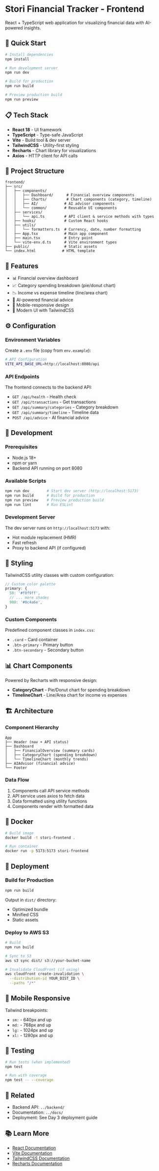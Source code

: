 # Stori Financial Tracker - Frontend

React + TypeScript web application for visualizing financial data with AI-powered insights.

## 🚀 Quick Start

```bash
# Install dependencies
npm install

# Run development server
npm run dev

# Build for production
npm run build

# Preview production build
npm run preview
```

## 📋 Tech Stack

- **React 18** - UI framework
- **TypeScript** - Type-safe JavaScript
- **Vite** - Build tool & dev server
- **TailwindCSS** - Utility-first styling
- **Recharts** - Chart library for visualizations
- **Axios** - HTTP client for API calls

## 📁 Project Structure

```
frontend/
├── src/
│   ├── components/
│   │   ├── Dashboard/      # Financial overview components
│   │   ├── Charts/         # Chart components (category, timeline)
│   │   ├── AI/            # AI advisor components
│   │   └── common/        # Reusable UI components
│   ├── services/
│   │   └── api.ts         # API client & service methods with types
│   ├── hooks/             # Custom React hooks
│   ├── utils/
│   │   └── formatters.ts  # Currency, date, number formatting
│   ├── App.tsx            # Main app component
│   ├── main.tsx           # Entry point
│   └── vite-env.d.ts      # Vite environment types
├── public/                # Static assets
└── index.html            # HTML template
```

## 🎯 Features

- 📊 Financial overview dashboard
- 📈 Category spending breakdown (pie/donut chart)
- 📉 Income vs expense timeline (line/area chart)
- 🤖 AI-powered financial advice
- 📱 Mobile-responsive design
- 🎨 Modern UI with TailwindCSS

## ⚙️ Configuration

### Environment Variables

Create a `.env` file (copy from `env.example`):

```bash
# API Configuration
VITE_API_BASE_URL=http://localhost:8080/api
```

### API Endpoints

The frontend connects to the backend API:

- `GET /api/health` - Health check
- `GET /api/transactions` - Get transactions
- `GET /api/summary/categories` - Category breakdown
- `GET /api/summary/timeline` - Timeline data
- `POST /api/advice` - AI financial advice

## 🔧 Development

### Prerequisites

- Node.js 18+ 
- npm or yarn
- Backend API running on port 8080

### Available Scripts

```bash
npm run dev        # Start dev server (http://localhost:5173)
npm run build      # Build for production
npm run preview    # Preview production build
npm run lint       # Run ESLint
```

### Development Server

The dev server runs on `http://localhost:5173` with:
- Hot module replacement (HMR)
- Fast refresh
- Proxy to backend API (if configured)

## 🎨 Styling

TailwindCSS utility classes with custom configuration:

```javascript
// Custom color palette
primary: {
  50: '#f0f9ff',
  // ... more shades
  900: '#0c4a6e',
}
```

### Custom Components

Predefined component classes in `index.css`:

- `.card` - Card container
- `.btn-primary` - Primary button
- `.btn-secondary` - Secondary button

## 📊 Chart Components

Powered by Recharts with responsive design:

- **CategoryChart** - Pie/Donut chart for spending breakdown
- **TimelineChart** - Line/Area chart for income vs expenses

## 🏗️ Architecture

### Component Hierarchy

```
App
├── Header (nav + API status)
├── Dashboard
│   ├── FinancialOverview (summary cards)
│   ├── CategoryChart (spending breakdown)
│   └── TimelineChart (monthly trends)
├── AIAdvisor (financial advice)
└── Footer
```

### Data Flow

1. Components call API service methods
2. API service uses axios to fetch data
3. Data formatted using utility functions
4. Components render with formatted data

## 🐳 Docker

```bash
# Build image
docker build -t stori-frontend .

# Run container
docker run -p 5173:5173 stori-frontend
```

## 🚀 Deployment

### Build for Production

```bash
npm run build
```

Output in `dist/` directory:
- Optimized bundle
- Minified CSS
- Static assets

### Deploy to AWS S3

```bash
# Build
npm run build

# Sync to S3
aws s3 sync dist/ s3://your-bucket-name

# Invalidate CloudFront (if using)
aws cloudfront create-invalidation \
  --distribution-id YOUR_DIST_ID \
  --paths "/*"
```

## 📱 Mobile Responsive

Tailwind breakpoints:
- `sm:` - 640px and up
- `md:` - 768px and up
- `lg:` - 1024px and up
- `xl:` - 1280px and up

## 🧪 Testing

```bash
# Run tests (when implemented)
npm test

# Run with coverage
npm test -- --coverage
```

## 🔗 Related

- Backend API: `../backend/`
- Documentation: `../docs/`
- Deployment: See Day 3 deployment guide

## 📚 Learn More

- [React Documentation](https://react.dev)
- [Vite Documentation](https://vitejs.dev)
- [TailwindCSS Documentation](https://tailwindcss.com)
- [Recharts Documentation](https://recharts.org)
